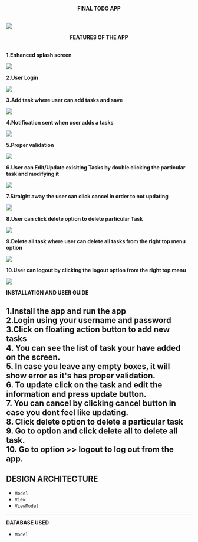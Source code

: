 
<b><center>FINAL TODO APP</center></b><br>

![](app/src/main/res/drawable/todoapp.gif)

<b><center>FEATURES OF THE APP</center></b><br>

<b>1.Enhanced splash screen</b><br>

![](app/src/main/res/drawable/screen.jpg)

<b>2.User Login</b><br>

![](app/src/main/res/drawable/login.gif)

<b>3.Add task where user can add tasks and save</b><br>

![](app/src/main/res/drawable/addtasks.gif)

<b>4.Notification sent when user adds a tasks</b><br>

![](app/src/main/res/drawable/notification.gif)

<b>5.Proper validation</b><br>

![](app/src/main/res/drawable/propervalidation.gif)

<b>6.User can Edit/Update exisiting Tasks by double clicking the particular task and modifying it</b><br>

![](app/src/main/res/drawable/update.gif)

<b>7.Straight away the user can click cancel in order to not updating</b><br> 

![](app/src/main/res/drawable/cancel.gif)

<b>8.User can click delete option to delete particular Task</b><br>

![](app/src/main/res/drawable/delete.gif)

<b>9.Delete all task where user can delete all tasks from the right top menu option</b><br>

![](app/src/main/res/drawable/deleteall.gif)

<b>10.User can logout by clicking the logout option from the right top menu</b><br>

![](app/src/main/res/drawable/logout.gif)



<b>INSTALLATION AND USER GUIDE</b><br>

1.Install the app and run the app<br>
2.Login using your username and password<br>
3.Click on floating action button to add new tasks<br>
4. You can see the list of task your have added on the screen.<br>
5. In case you leave any empty boxes, it will show error as it's has proper validation.<br>
6. To update click on the task and edit the information and press update button.<br>
7. You can cancel by clicking cancel button in case you dont feel like updating.<br>
8. Click delete option to delete a particular task<br>
9. Go to option and click delete all to delete all task.<br>
10. Go to option >> logout to log out from the app.<br>
---
<b>DESIGN ARCHITECTURE</b><br>
---
* `Model`  <br>
* `View`  <br>
* `ViewModel`  <br>

---
<b>DATABASE USED</b><br>
* `Model`
